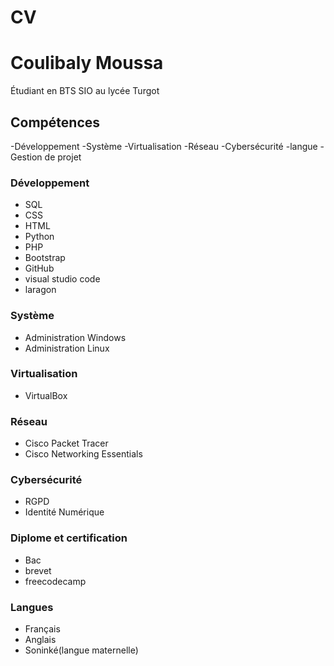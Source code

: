 # CV
# Coulibaly Moussa
Étudiant en BTS SIO au lycée Turgot
## Compétences
-Développement
-Système
-Virtualisation
-Réseau
-Cybersécurité
-langue
-Gestion de projet

### Développement
- SQL
- CSS
- HTML
- Python
- PHP
- Bootstrap
- GitHub
- visual studio code
- laragon

### Système 
- Administration Windows
- Administration Linux

### Virtualisation
- VirtualBox

### Réseau
- Cisco Packet Tracer
- Cisco Networking Essentials

### Cybersécurité
- RGPD
- Identité Numérique

### Diplome et certification
- Bac
- brevet
- freecodecamp


### Langues
- Français
- Anglais
- Soninké(langue maternelle)


